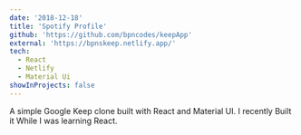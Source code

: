 ```yaml
---
date: '2018-12-18'
title: 'Spotify Profile'
github: 'https://github.com/bpncodes/keepApp'
external: 'https://bpnskeep.netlify.app/'
tech:
  - React
  - Netlify
  - Material Ui
showInProjects: false
---
```


A simple Google Keep clone built with React and Material UI. I recently Built it 
While I was learning React. 
